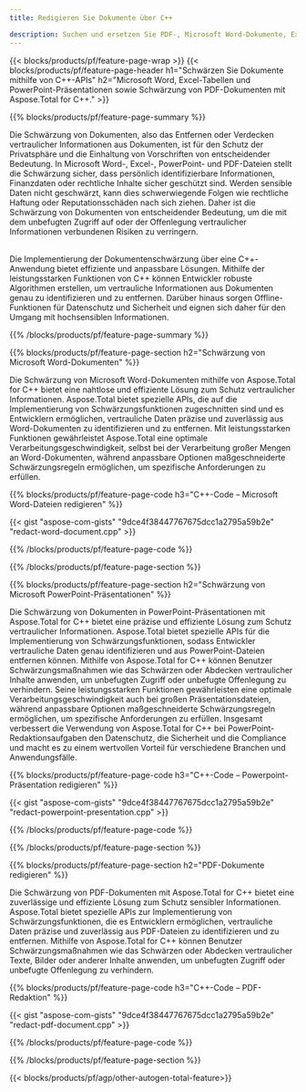 ```yaml
---
title: Redigieren Sie Dokumente über C++ 

description: Suchen und ersetzen Sie PDF-, Microsoft Word-Dokumente, Excel-Tabellen und PowerPoint-Präsentationen über eine C++-Anwendung. C++-Code aufgelistet
---
```


{{< blocks/products/pf/feature-page-wrap >}}
{{< blocks/products/pf/feature-page-header h1="Schwärzen Sie Dokumente mithilfe von C++-APIs" h2="Microsoft Word, Excel-Tabellen und PowerPoint-Präsentationen sowie Schwärzung von PDF-Dokumenten mit Aspose.Total for C++." >}}

{{% blocks/products/pf/feature-page-summary %}}

Die Schwärzung von Dokumenten, also das Entfernen oder Verdecken vertraulicher Informationen aus Dokumenten, ist für den Schutz der Privatsphäre und die Einhaltung von Vorschriften von entscheidender Bedeutung. In Microsoft Word-, Excel-, PowerPoint- und PDF-Dateien stellt die Schwärzung sicher, dass persönlich identifizierbare Informationen, Finanzdaten oder rechtliche Inhalte sicher geschützt sind. Werden sensible Daten nicht geschwärzt, kann dies schwerwiegende Folgen wie rechtliche Haftung oder Reputationsschäden nach sich ziehen. Daher ist die Schwärzung von Dokumenten von entscheidender Bedeutung, um die mit dem unbefugten Zugriff auf oder der Offenlegung vertraulicher Informationen verbundenen Risiken zu verringern.<br /><br />

Die Implementierung der Dokumentenschwärzung über eine C++-Anwendung bietet effiziente und anpassbare Lösungen. Mithilfe der leistungsstarken Funktionen von C++ können Entwickler robuste Algorithmen erstellen, um vertrauliche Informationen aus Dokumenten genau zu identifizieren und zu entfernen. Darüber hinaus sorgen Offline-Funktionen für Datenschutz und Sicherheit und eignen sich daher für den Umgang mit hochsensiblen Informationen. 

{{% /blocks/products/pf/feature-page-summary  %}}

{{% blocks/products/pf/feature-page-section  h2="Schwärzung von Microsoft Word-Dokumenten" %}}

Die Schwärzung von Microsoft Word-Dokumenten mithilfe von Aspose.Total for C++ bietet eine nahtlose und effiziente Lösung zum Schutz vertraulicher Informationen. Aspose.Total bietet spezielle APIs, die auf die Implementierung von Schwärzungsfunktionen zugeschnitten sind und es Entwicklern ermöglichen, vertrauliche Daten präzise und zuverlässig aus Word-Dokumenten zu identifizieren und zu entfernen. Mit leistungsstarken Funktionen gewährleistet Aspose.Total eine optimale Verarbeitungsgeschwindigkeit, selbst bei der Verarbeitung großer Mengen an Word-Dokumenten, während anpassbare Optionen maßgeschneiderte Schwärzungsregeln ermöglichen, um spezifische Anforderungen zu erfüllen.

{{% blocks/products/pf/feature-page-code h3="C++-Code – Microsoft Word-Dateien redigieren" %}}

{{< gist "aspose-com-gists" "9dce4f38447767675dcc1a2795a59b2e" "redact-word-document.cpp" >}}

{{% /blocks/products/pf/feature-page-code  %}}

{{% /blocks/products/pf/feature-page-section %}}

{{% blocks/products/pf/feature-page-section  h2="Schwärzung von Microsoft PowerPoint-Präsentationen" %}}

Die Schwärzung von Dokumenten in PowerPoint-Präsentationen mit Aspose.Total for C++ bietet eine präzise und effiziente Lösung zum Schutz vertraulicher Informationen. Aspose.Total bietet spezielle APIs für die Implementierung von Schwärzungsfunktionen, sodass Entwickler vertrauliche Daten genau identifizieren und aus PowerPoint-Dateien entfernen können. Mithilfe von Aspose.Total for C++ können Benutzer Schwärzungsmaßnahmen wie das Schwärzen oder Abdecken vertraulicher Inhalte anwenden, um unbefugten Zugriff oder unbefugte Offenlegung zu verhindern. Seine leistungsstarken Funktionen gewährleisten eine optimale Verarbeitungsgeschwindigkeit auch bei großen Präsentationsdateien, während anpassbare Optionen maßgeschneiderte Schwärzungsregeln ermöglichen, um spezifische Anforderungen zu erfüllen. Insgesamt verbessert die Verwendung von Aspose.Total for C++ bei PowerPoint-Redaktionsaufgaben den Datenschutz, die Sicherheit und die Compliance und macht es zu einem wertvollen Vorteil für verschiedene Branchen und Anwendungsfälle.

{{% blocks/products/pf/feature-page-code h3="C++-Code – Powerpoint-Präsentation redigieren" %}}

{{< gist "aspose-com-gists" "9dce4f38447767675dcc1a2795a59b2e" "redact-powerpoint-presentation.cpp" >}}

{{% /blocks/products/pf/feature-page-code  %}}

{{% /blocks/products/pf/feature-page-section %}}


{{% blocks/products/pf/feature-page-section  h2="PDF-Dokumente redigieren" %}}

Die Schwärzung von PDF-Dokumenten mit Aspose.Total for C++ bietet eine zuverlässige und effiziente Lösung zum Schutz sensibler Informationen. Aspose.Total bietet spezielle APIs zur Implementierung von Schwärzungsfunktionen, die es Entwicklern ermöglichen, vertrauliche Daten präzise und zuverlässig aus PDF-Dateien zu identifizieren und zu entfernen. Mithilfe von Aspose.Total for C++ können Benutzer Schwärzungsmaßnahmen wie das Schwärzen oder Abdecken vertraulicher Texte, Bilder oder anderer Inhalte anwenden, um unbefugten Zugriff oder unbefugte Offenlegung zu verhindern.

{{% blocks/products/pf/feature-page-code h3="C++-Code – PDF-Redaktion" %}}

{{< gist "aspose-com-gists" "9dce4f38447767675dcc1a2795a59b2e" "redact-pdf-document.cpp" >}}

{{% /blocks/products/pf/feature-page-code  %}}

{{% /blocks/products/pf/feature-page-section %}}

{{< blocks/products/pf/agp/other-autogen-total-feature>}}
